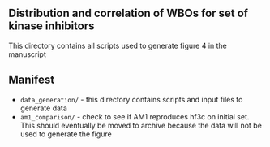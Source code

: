 ## Distribution and correlation of WBOs for set of kinase inhibitors

This directory contains all scripts used to generate figure 4 in the manuscript

## Manifest
* `data_generation/` - this directory contains scripts and input files to generate data
* `am1_comparison/` - check to see if AM1 reproduces hf3c on initial set. This should eventually be moved to archive because
the data will not be used to generate the figure
